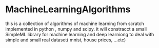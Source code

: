 # MachineLearningAlgorithms
this is a collection of algorithms of machine learning from scratch implemented in python , numpy and scipy.
it will constracct a small SimpleML library for machine learning and deep learniong to deal with simple and small real dataset( mnist, house prices, ...etc)
